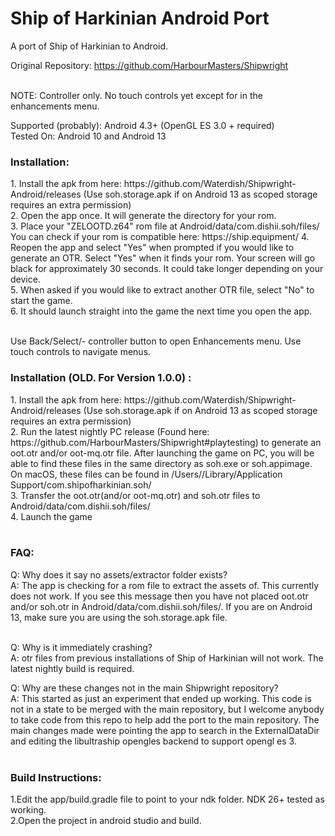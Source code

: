 # Ship of Harkinian Android Port
A port of Ship of Harkinian to Android. <br>

Original Repository: https://github.com/HarbourMasters/Shipwright <br>
<br>

NOTE: Controller only. No touch controls yet except for in the enhancements menu. <br>

Supported (probably): Android 4.3+ (OpenGL ES 3.0 + required) <br>
Tested On: Android 10 and Android 13 <br>

<h3>Installation:</h3>
1. Install the apk from here: https://github.com/Waterdish/Shipwright-Android/releases (Use soh.storage.apk if on Android 13 as scoped storage requires an extra permission) <br>
2. Open the app once. It will generate the directory for your rom. <br>
3. Place your "ZELOOTD.z64" rom file at Android/data/com.dishii.soh/files/<br>You can check if your rom is compatible here: https://ship.equipment/
4. Reopen the app and select "Yes" when prompted if you would like to generate an OTR. Select "Yes" when it finds your rom. Your screen will go black for approximately 30 seconds. It could take longer depending on your device. <br>
5. When asked if you would like to extract another OTR file, select "No" to start the game. <br>
6. It should launch straight into the game the next time you open the app. <br>
<br>
  
Use Back/Select/- controller button to open Enhancements menu. Use touch controls to navigate menus. <br>

<h3>Installation (OLD. For Version 1.0.0) :</h3>
1. Install the apk from here: https://github.com/Waterdish/Shipwright-Android/releases (Use soh.storage.apk if on Android 13 as scoped storage requires an extra permission) <br>
2. Run the latest nightly PC release (Found here: https://github.com/HarbourMasters/Shipwright#playtesting) to generate an oot.otr and/or oot-mq.otr file. After launching the game on PC, you will be able to find these files in the same directory as soh.exe or soh.appimage. On macOS, these files can be found in /Users/<username>/Library/Application Support/com.shipofharkinian.soh/ <br>
3. Transfer the oot.otr(and/or oot-mq.otr) and soh.otr files to Android/data/com.dishii.soh/files/ <br>
4. Launch the game <br>
<br>


<h3>FAQ:</h3>
Q: Why does it say no assets/extractor folder exists?<br>
  A: The app is checking for a rom file to extract the assets of. This currently does not work. If you see this message then you have not placed oot.otr and/or soh.otr in Android/data/com.dishii.soh/files/. If you are on Android 13, make sure you are using the soh.storage.apk file. <br> <br>

Q: Why is it immediately crashing? <br>
  A: otr files from previous installations of Ship of Harkinian will not work. The latest nightly build is required. 


Q: Why are these changes not in the main Shipwright repository?<br>
  A: This started as just an experiment that ended up working. This code is not in a state to be merged with the main repository, but I welcome anybody to take code from this repo to help add the port to the main repository. The main changes made were pointing the app to search in the ExternalDataDir and editing the libultraship opengles backend to support opengl es 3.<br> <br>

<h3>Build Instructions:</h3>
1.Edit the app/build.gradle file to point to your ndk folder. NDK 26+ tested as working.<br>
2.Open the project in android studio and build.<br>



